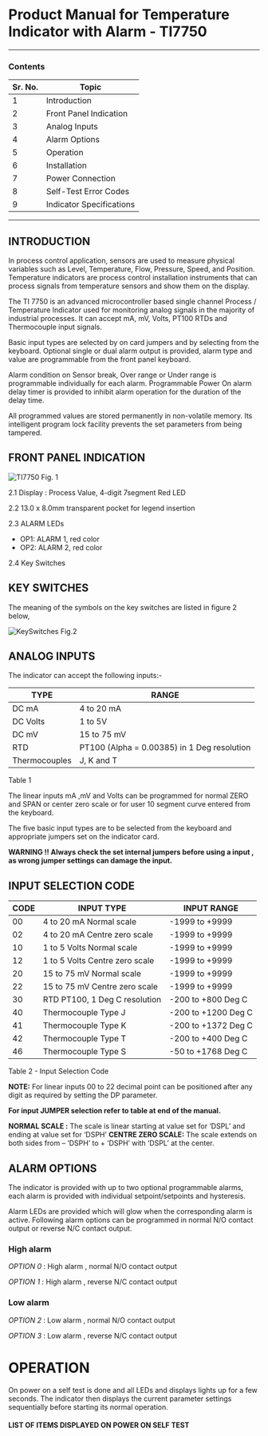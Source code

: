 # Product Manual for Temperature Indicator with Alarm - TI7750 #
-----------------------------------------------------------------
### Contents ###

| Sr. No. | Topic |
| ----------------------- | ------------------------- | 
| 1 | Introduction |
| 2 | Front Panel Indication |
| 3 | Analog Inputs |
| 4 | Alarm Options |
| 5 | Operation |
| 6 | Installation |
| 7 | Power Connection |
| 8 | Self-Test Error Codes |
| 9 | Indicator Specifications |
----------------------------------------------------------
## INTRODUCTION ##

In process control application, sensors are used to measure physical variables such as Level, Temperature, Flow, Pressure, Speed, and Position. Temperature indicators are process control installation instruments that can process signals from temperature sensors and show them on the display.


The TI 7750 is an advanced microcontroller based single channel Process / Temperature Indicator used for monitoring analog signals in the majority of industrial processes.  It can accept mA, mV, Volts, PT100 RTDs and Thermocouple input signals.


Basic input types are selected by on card jumpers and by selecting from the keyboard. Optional single or dual alarm output is provided, alarm type and value are programmable from the front panel keyboard.


Alarm condition on Sensor break, Over range or Under range is programmable individually for each alarm.
Programmable Power On alarm delay timer is provided to inhibit alarm operation for the duration of the delay time.

All programmed values are stored permanently in non-volatile memory. Its intelligent program lock facility prevents the set parameters from being tampered. 

## FRONT PANEL INDICATION ##

![TI7750](https://github.com/BarnaliPatil/ProductUserManual/assets/152055230/da9f27ee-90be-4bee-81f0-efe5249839a1)
Fig. 1

2.1 Display : Process Value, 4-digit 7segment Red LED

2.2  13.0 x 8.0mm transparent pocket for legend insertion

2.3   ALARM LEDs
* OP1:  ALARM 1, red color
* OP2:  ALARM 2, red color
      
2.4  Key Switches

## KEY SWITCHES ##

The meaning of the symbols on the key switches are listed in figure 2 below,

![KeySwitches](https://github.com/BarnaliPatil/ProductUserManual/assets/152055230/272574bd-a310-439c-ba6b-5e975b7c016f)
Fig.2

## ANALOG INPUTS ##

The indicator can accept the following inputs:-

| TYPE | RANGE |
| --------------------------- | ---------------------------- |
| DC mA | 4 to 20 mA |
| DC Volts | 1 to 5V |
| DC mV | 15 to 75 mV|
| RTD | PT100  (Alpha = 0.00385) in  1 Deg resolution |
| Thermocouples | J, K and T |

Table 1

The linear inputs mA ,mV and Volts can be programmed for normal  ZERO and SPAN  or center zero scale or for user 10 segment curve entered from the keyboard. 

The five basic input types are to be selected from the keyboard and appropriate jumpers set on the indicator card.

**WARNING !!   Always check the set internal jumpers before using a input , as wrong jumper settings can damage the input.**

## INPUT SELECTION CODE ##

| CODE | INPUT TYPE | INPUT RANGE |
| -------------------- | -------------------- | ---------------------- | 
| 00 | 4 to 20 mA Normal scale | -1999 to +9999 |
| 02 | 4 to 20 mA Centre zero scale | -1999 to +9999 |
| 10 | 1 to 5 Volts Normal scale | -1999 to +9999 |
| 12 | 1 to 5 Volts Centre zero scale | -1999 to +9999 |
| 20 | 15 to 75 mV Normal scale | -1999 to +9999 |
| 22 | 15 to 75 mV Centre zero scale | -1999 to +9999 |
| 30 | RTD PT100, 1 Deg C resolution | -200 to +800 Deg C |
| 40 | Thermocouple Type J | -200 to +1200 Deg C |
| 41 | Thermocouple Type K | -200 to +1372 Deg C |
| 42 | Thermocouple Type T | -200 to +400 Deg C|
| 46 | Thermocouple Type S | -50 to +1768 Deg C |

Table 2 - Input Selection Code

**NOTE:** For linear inputs 00 to 22 decimal point can be positioned after any digit as required by setting the DP parameter.

**For input JUMPER selection refer to table at end of the manual.**

**NORMAL SCALE :** The scale is linear starting at value set for ‘DSPL’ and ending at value set for ‘DSPH’
**CENTRE ZERO SCALE:**  The scale extends on both sides from – ‘DSPH’ to + ‘DSPH’ with ‘DSPL’ at the center.

## ALARM OPTIONS ##

The indicator is provided with up to two optional programmable alarms, each alarm is provided with individual setpoint/setpoints and hysteresis.

Alarm LEDs are provided which will glow when the corresponding alarm is active.
Following alarm options can be programmed in normal N/O contact output or reverse N/C contact output.
### High alarm ###
*OPTION 0*   : High alarm , normal N/O contact output

*OPTION 1*   : High alarm , reverse N/C contact output

### Low alarm ###
*OPTION 2*   : Low alarm , normal N/O contact output

*OPTION 3*   : Low alarm , reverse N/C contact output

# OPERATION # 

On power on a self test is done and all LEDs and displays lights up for a few seconds. The indicator then displays the current parameter settings sequentially before starting its normal operation.

#### LIST OF ITEMS DISPLAYED ON POWER ON SELF TEST ####













